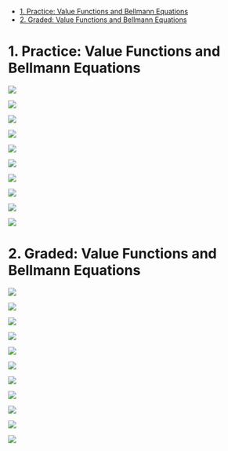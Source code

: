 - [1. Practice: Value Functions and Bellmann Equations](#1-practice-value-functions-and-bellmann-equations)
- [2. Graded: Value Functions and Bellmann Equations](#2-graded-value-functions-and-bellmann-equations)

# 1. Practice: Value Functions and Bellmann Equations

![](../imgs_quizzes/c1w3q1.png)

![](../imgs_quizzes/c1w3q2.png)

![](../imgs_quizzes/c1w3q3.png)

![](../imgs_quizzes/c1w3q4.png)

![](../imgs_quizzes/c1w3q5.png)

![](../imgs_quizzes/c1w3q6.png)

![](../imgs_quizzes/c1w3q7.png)

![](../imgs_quizzes/c1w3q8.png)

![](../imgs_quizzes/c1w3q9.png)

![](../imgs_quizzes/c1w3q10.png)

# 2. Graded: Value Functions and Bellmann Equations

![](../imgs_quizzes/c1w3_2q1.png)

![](../imgs_quizzes/c1w3_2q2.png)

![](../imgs_quizzes/c1w3_2q3.png)

![](../imgs_quizzes/c1w3_2q4.png)

![](../imgs_quizzes/c1w3_2q5.png)

![](../imgs_quizzes/c1w3_2q6.png)

![](../imgs_quizzes/c1w3_2q7.png)

![](../imgs_quizzes/c1w3_2q8.png)

![](../imgs_quizzes/c1w3_2q9.png)

![](../imgs_quizzes/c1w3_2q10.png)

![](../imgs_quizzes/c1w3_2q11.png)

